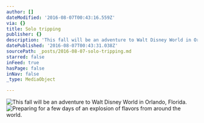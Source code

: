 ```yaml
---
author: []
dateModified: '2016-08-07T00:43:16.559Z'
via: {}
title: Solo tripping
publisher: {}
description: 'This fall will be an adventure to Walt Disney World in Orlando, Florida. '
datePublished: '2016-08-07T00:43:31.038Z'
sourcePath: _posts/2016-08-07-solo-tripping.md
starred: false
inFeed: true
hasPage: false
inNav: false
_type: MediaObject

---
```

![This fall will be an adventure to Walt Disney World in Orlando, Florida. ](https://the-grid-user-content.s3-us-west-2.amazonaws.com/12e1d350-70c3-4e19-859d-68c6b6057936.jpg)
![Preparing for a few days of an explosion of flavors from around the world. ](https://the-grid-user-content.s3-us-west-2.amazonaws.com/5e8674f1-b679-47bd-a926-a7aea737e5b3.jpg)